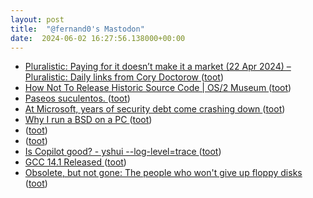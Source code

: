 ```yaml
---
layout: post
title:  "@fernand0's Mastodon"
date:  2024-06-02 16:27:56.138000+00:00
---
```

*  [Pluralistic: Paying for it doesn’t make it a market (22 Apr 2024) – Pluralistic: Daily links from Cory Doctorow ](https://pluralistic.net/2024/04/22/kargo-kult-kaptialism/#dont-buy-i) ([toot](https://mastodon.social/@fernand0/112547966231260737))
*  [How Not To Release Historic Source Code \| OS/2 Museum ](https://www.os2museum.com/wp/how-not-to-release-historic-source-code) ([toot](https://mastodon.social/@fernand0/112547735290455259))
*  [Paseos suculentos. ](https://avecesunafoto.wordpress.com/2024/06/02/paseos-suculentos) ([toot](https://mastodon.social/@fernand0/112547677308033876))
*  [At Microsoft, years of security debt come crashing down ](https://www.cybersecuritydive.com/news/microsoft-security-debt-crashing-down/714685) ([toot](https://mastodon.social/@fernand0/112547446083458644))
*  [Why I run a BSD on a PC ](https://michal.sapka.me/bsd/why-bsd) ([toot](https://mastodon.social/@fernand0/112547299147474730))
*  [ ](https://mastodon.social/@vrruiz) ([toot](https://mastodon.social/@fernand0/112547118428437821))
*  [ ](https://hispagatos.space/@moribundo) ([toot](https://mastodon.social/@fernand0/112547113113671374))
*  [Is Copilot good? - yshui --log-level=trace ](https://trace.yshui.dev/2024-05-copilot.htm) ([toot](https://mastodon.social/@fernand0/112547084978625500))
*  [GCC 14.1 Released ](https://gcc.gnu.org/pipermail/gcc/2024-May/243921.htm) ([toot](https://mastodon.social/@fernand0/112546845351583772))
*  [Obsolete, but not gone: The people who won't give up floppy disks ](https://www.bbc.com/future/article/20240510-floppy-disks-why-some-people-are-still-in-love-with-this-obsolete-computer-storage-technolog) ([toot](https://mastodon.social/@fernand0/112546542894581992))
